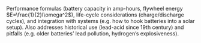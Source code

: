 Performance formulas (battery capacity in amp-hours, flywheel energy $E=\frac{1}{2}I\omega^2$), life-cycle considerations (charge/discharge cycles), and integration with systems (e.g. how to hook batteries into a solar setup). Also addresses historical use (lead-acid since 19th century) and pitfalls (e.g. older batteries’ lead pollution, hydrogen’s explosiveness).